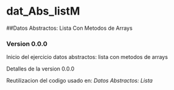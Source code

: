 # dat_Abs_listM  
##Datos Abstractos: Lista Con Metodos de Arrays
### Version 0.0.0  
Inicio del ejercicio datos abstractos: lista con metodos de arrays  

Detalles de la version 0.0.0  

Reutilizacion del codigo usado en: *Datos Abstractos: Lista*
